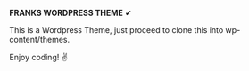 **FRANKS WORDPRESS THEME** ✔

This is a Wordpress Theme, just proceed to clone this into wp-content/themes.

Enjoy coding! ✌
